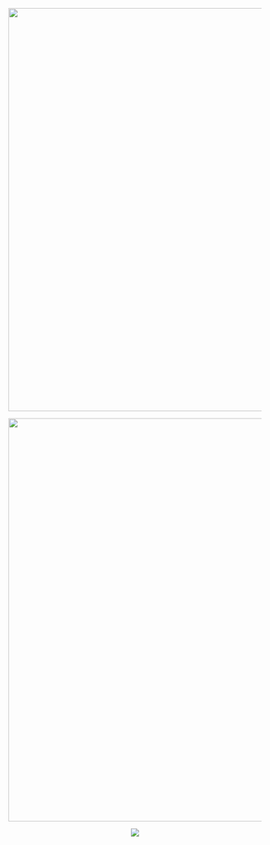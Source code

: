 <p align="center">
  <img src="https://github-readme-stats.vercel.app/api?username=SStandby&show_icons=true&bg_color=44475a&text_color=bd93f9&title_color=DEFBFF&icon_color=DEFBFF&border_radius=20&border_color=6272a4&locale=ja" width="800px">
</p>

<p align="center">
  <img src="http://github-readme-streak-stats.herokuapp.com?user=SStandby&theme=dracula&hide_border=true&locale=ja&date_format=n%2Fj%5B%2FY%5D" width="800px">
</p>

<p align="center"><img src="https://komarev.com/ghpvc/?username=SStandby&label=Views&color=B03D20&style=flat"/></p>


